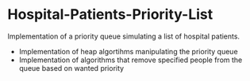 # Hospital-Patients-Priority-List
Implementation of a priority queue simulating a list of hospital patients.

- Implementation of heap algortihms manipulating the priority queue
- Implementation of algorithms that remove specified people from the queue based on wanted priority
